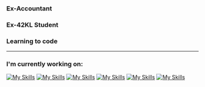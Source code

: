 
<h3 align = "left" margin = 1px>Ex-Accountant</h3>

<h3 align = "left" margin = 1px>Ex-42KL Student</h3>

<h3 align = "left" margin = 1px>Learning to code</h3>

***

<h3 align = "left">I'm currently working on:</h3>

[![My Skills](https://skillicons.dev/icons?i=c)](https://www.w3schools.com/c/c_intro.php)
[![My Skills](https://skillicons.dev/icons?i=js)](https://www.w3schools.com/js/)
[![My Skills](https://skillicons.dev/icons?i=html)](https://www.w3schools.com/html/)
[![My Skills](https://skillicons.dev/icons?i=css)](https://www.w3schools.com/css/)
[![My Skills](https://skillicons.dev/icons?i=nodejs)](https://nodejs.org/en)
[![My Skills](https://skillicons.dev/icons?i=mysql)](https://www.geeksforgeeks.org/introduction-to-nosql/)

<!--
**wedsday/wedsday** is a ✨ _special_ ✨ repository because its `README.md` (this file) appears on your GitHub profile.

Here are some ideas to get you started:

- 🔭 I’m currently working on ...
- 🌱 I’m currently learning ...
- 👯 I’m looking to collaborate on ...
- 🤔 I’m looking for help with ...
- 💬 Ask me about ...
- 📫 How to reach me: ...
- 😄 Pronouns: ...
- ⚡ Fun fact: ...
-->
